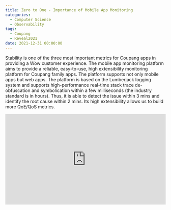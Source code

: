 ```yaml
---
title: Zero to One - Importance of Mobile App Monitoring
categories:
  - Computer Science
  - Observability
tags:
  - Coupang
  - Reveal2021
date: 2021-12-31 00:00:00
---
```


Stability is one of the three most important metrics for Coupang apps in providing a Wow customer experience. The mobile app monitoring platform aims to provide a reliable, easy-to-use, high extensibility monitoring platform for Coupang family apps. The platform supports not only mobile apps but web apps. The platform is based on the Lumberjack logging system and supports high-performance real-time stack trace de-obfuscation and symbolication within a few milliseconds (the industry standard is in hours). Thus, it is able to detect the issue within 3 mins and identify the root cause within 2 mins. Its high extensibility allows us to build more QoE/QoS metrics.

<div style="position:relative; padding-bottom: 56.25%; height: 0;">
  <iframe
    width="560"
    height="315"
    style="position:absolute; top:0; left:0; width:100%; height:100%"
    src="https://www.youtube.com/embed/1p7YjbozLl0"
    title="YouTube video player"
    frameborder="0"
    allow="accelerometer; autoplay; clipboard-write; encrypted-media; gyroscope; picture-in-picture" allowfullscreen></iframe>
</div>
